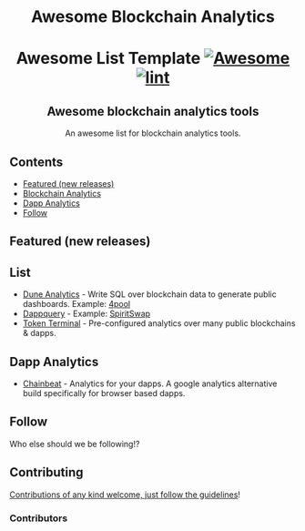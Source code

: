 <div align="center">

<!-- title -->
# Awesome Blockchain Analytics
  
<!--lint ignore no-dead-urls-->
# Awesome List Template [![Awesome](https://awesome.re/badge.svg)](https://awesome.re) [![lint](https://github.com/rjaus/awesome-blockchain-analytics/actions/workflows/lint.yaml/badge.svg)](https://github.com/rjaus/awesome-blockchain-analytics/actions/workflows/lint.yaml)

<!-- subtitle -->

## Awesome blockchain analytics tools

<!-- image -->

<!-- <a href="" target="_blank" rel="noopener noreferrer">
  <img src="" />
</a> -->

<!-- description -->

An awesome list for blockchain analytics tools.

</div>

<!-- TOC -->

## Contents

- [Featured (new releases)](#featured-new-releases)
- [Blockchain Analytics](#list)
- [Dapp Analytics](#dapp-analytics)
- [Follow](#follow)

<!-- CONTENT -->

## Featured (new releases)



## List

- [Dune Analytics](https://dune.com/) - Write SQL over blockchain data to generate public dashboards. Example: [4pool](https://dune.com/mhonkasalo/4pool-Curve-FRAXUSTUSDCUSDT)
- [Dappquery](https://dappquery.com/) - Example: [SpiritSwap](https://dappquery.com/dapp/spiritswap-10113)
- [Token Terminal](https://tokenterminal.com/) - Pre-configured analytics over many public blockchains & dapps.


## Dapp Analytics
- [Chainbeat](https://chainbeat.io/) - Analytics for your dapps.  A google analytics alternative build specifically for browser based dapps.

<!-- END CONTENT -->

## Follow

<!-- list people worth following on social sites (Twitter, LinkedIn, GitHub, YouTube etc.) -->

Who else should we be following!?

## Contributing

[Contributions of any kind welcome, just follow the guidelines](contributing.md)!

### Contributors

<!-- [Thanks goes to these contributors](https://github.com/rjaus/awesome-blockchain-analytics/graphs/contributors)! -->
